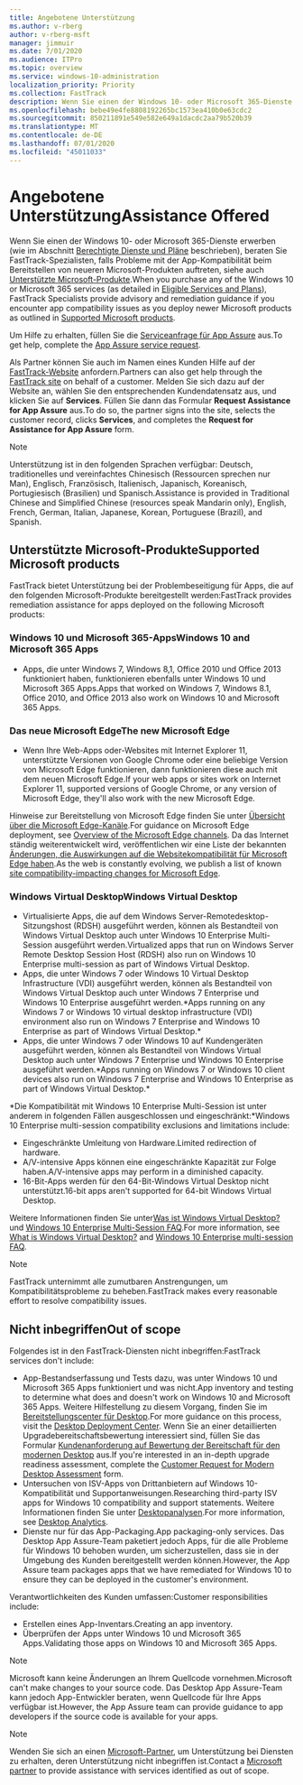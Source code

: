 ```yaml
---
title: Angebotene Unterstützung
ms.author: v-rberg
author: v-rberg-msft
manager: jimmuir
ms.date: 7/01/2020
ms.audience: ITPro
ms.topic: overview
ms.service: windows-10-administration
localization_priority: Priority
ms.collection: FastTrack
description: Wenn Sie einen der Windows 10- oder Microsoft 365-Dienste erwerben, zeigen Ihnen FastTrack-Spezialisten, wie Sie auf Windows 10 und Microsoft 365 Apps bereitstellen und ohne zusätzliche Kosten (mit einem berechtigenden Abonnement) auf dem neuesten Stand bleiben.
ms.openlocfilehash: bebe49e4fe8808192265bc1573ea410b0e63cdc2
ms.sourcegitcommit: 850211891e549e582e649a1dacdc2aa79b520b39
ms.translationtype: MT
ms.contentlocale: de-DE
ms.lasthandoff: 07/01/2020
ms.locfileid: "45011033"
---
```

# <a name="assistance-offered"></a><span data-ttu-id="ba365-103">Angebotene Unterstützung</span><span class="sxs-lookup"><span data-stu-id="ba365-103">Assistance Offered</span></span>  

<span data-ttu-id="ba365-104">Wenn Sie einen der Windows 10- oder Microsoft 365-Dienste erwerben (wie im Abschnitt [Berechtigte Dienste und Pläne](M365-eligible-services-and-plans.md) beschrieben), beraten Sie FastTrack-Spezialisten, falls Probleme mit der App-Kompatibilität beim Bereitstellen von neueren Microsoft-Produkten auftreten, siehe auch [Unterstützte Microsoft-Produkte](#supported-microsoft-products).</span><span class="sxs-lookup"><span data-stu-id="ba365-104">When you purchase any of the Windows 10 or Microsoft 365 services (as detailed in [Eligible Services and Plans](M365-eligible-services-and-plans.md)), FastTrack Specialists provide advisory and remediation guidance if you encounter app compatibility issues as you deploy newer Microsoft products as outlined in [Supported Microsoft products](#supported-microsoft-products).</span></span>

<span data-ttu-id="ba365-105">Um Hilfe zu erhalten, füllen Sie die [Serviceanfrage für App Assure](https://go.microsoft.com/fwlink/?linkid=2022721) aus.</span><span class="sxs-lookup"><span data-stu-id="ba365-105">To get help, complete the [App Assure service request](https://go.microsoft.com/fwlink/?linkid=2022721).</span></span>

<span data-ttu-id="ba365-106">Als Partner können Sie auch im Namen eines Kunden Hilfe auf der [FastTrack-Website](https://go.microsoft.com/fwlink/?linkid=780698) anfordern.</span><span class="sxs-lookup"><span data-stu-id="ba365-106">Partners can also get help through the [FastTrack site](https://go.microsoft.com/fwlink/?linkid=780698) on behalf of a customer.</span></span> <span data-ttu-id="ba365-107">Melden Sie sich dazu auf der Website an, wählen Sie den entsprechenden Kundendatensatz aus, und klicken Sie auf **Services**. Füllen Sie dann das Formular **Request Assistance for App Assure** aus.</span><span class="sxs-lookup"><span data-stu-id="ba365-107">To do so, the partner signs into the site, selects the customer record, clicks **Services**, and completes the **Request for Assistance for App Assure** form.</span></span>

> [!NOTE]
> <span data-ttu-id="ba365-108">Unterstützung ist in den folgenden Sprachen verfügbar: Deutsch, traditionelles und vereinfachtes Chinesisch (Ressourcen sprechen nur Man), Englisch, Französisch, Italienisch, Japanisch, Koreanisch, Portugiesisch (Brasilien) und Spanisch.</span><span class="sxs-lookup"><span data-stu-id="ba365-108">Assistance is provided in Traditional Chinese and Simplified Chinese (resources speak Mandarin only), English, French, German, Italian, Japanese, Korean, Portuguese (Brazil), and Spanish.</span></span> 

## <a name="supported-microsoft-products"></a><span data-ttu-id="ba365-109">Unterstützte Microsoft-Produkte</span><span class="sxs-lookup"><span data-stu-id="ba365-109">Supported Microsoft products</span></span>

<span data-ttu-id="ba365-110">FastTrack bietet Unterstützung bei der Problembeseitigung für Apps, die auf den folgenden Microsoft-Produkte bereitgestellt werden:</span><span class="sxs-lookup"><span data-stu-id="ba365-110">FastTrack provides remediation assistance for apps deployed on the following Microsoft products:</span></span>

### <a name="windows-10-and-microsoft-365-apps"></a><span data-ttu-id="ba365-111">Windows 10 und Microsoft 365-Apps</span><span class="sxs-lookup"><span data-stu-id="ba365-111">Windows 10 and Microsoft 365 Apps</span></span>

- <span data-ttu-id="ba365-112">Apps, die unter Windows 7, Windows 8,1, Office 2010 und Office 2013 funktioniert haben, funktionieren ebenfalls unter Windows 10 und Microsoft 365 Apps.</span><span class="sxs-lookup"><span data-stu-id="ba365-112">Apps that worked on Windows 7, Windows 8.1, Office 2010, and Office 2013 also work on Windows 10 and Microsoft 365 Apps.</span></span>

### <a name="the-new-microsoft-edge"></a><span data-ttu-id="ba365-113">Das neue Microsoft Edge</span><span class="sxs-lookup"><span data-stu-id="ba365-113">The new Microsoft Edge</span></span>

- <span data-ttu-id="ba365-114">Wenn Ihre Web-Apps oder-Websites mit Internet Explorer 11, unterstützte Versionen von Google Chrome oder eine beliebige Version von Microsoft Edge funktionieren, dann funktionieren diese auch mit dem neuen Microsoft Edge.</span><span class="sxs-lookup"><span data-stu-id="ba365-114">If your web apps or sites work on Internet Explorer 11, supported versions of Google Chrome, or any version of Microsoft Edge, they'll also work with the new Microsoft Edge.</span></span>

<span data-ttu-id="ba365-115">Hinweise zur Bereitstellung von Microsoft Edge finden Sie unter [Übersicht über die Microsoft Edge-Kanäle](https://docs.microsoft.com/DeployEdge/microsoft-edge-channels).</span><span class="sxs-lookup"><span data-stu-id="ba365-115">For guidance on Microsoft Edge deployment, see [Overview of the Microsoft Edge channels](https://docs.microsoft.com/DeployEdge/microsoft-edge-channels).</span></span> <span data-ttu-id="ba365-116">Da das Internet ständig weiterentwickelt wird, veröffentlichen wir eine Liste der bekannten [Änderungen, die Auswirkungen auf die Websitekompatibilität für Microsoft Edge haben](https://docs.microsoft.com/microsoft-edge/web-platform/site-impacting-changes).</span><span class="sxs-lookup"><span data-stu-id="ba365-116">As the web is constantly evolving, we publish a list of known [site compatibility-impacting changes for Microsoft Edge](https://docs.microsoft.com/microsoft-edge/web-platform/site-impacting-changes).</span></span>

### <a name="windows-virtual-desktop"></a><span data-ttu-id="ba365-117">Windows Virtual Desktop</span><span class="sxs-lookup"><span data-stu-id="ba365-117">Windows Virtual Desktop</span></span>

- <span data-ttu-id="ba365-118">Virtualisierte Apps, die auf dem Windows Server-Remotedesktop-Sitzungshost (RDSH) ausgeführt werden, können als Bestandteil von Windows Virtual Desktop auch unter Windows 10 Enterprise Multi-Session ausgeführt werden.</span><span class="sxs-lookup"><span data-stu-id="ba365-118">Virtualized apps that run on Windows Server Remote Desktop Session Host (RDSH) also run on Windows 10 Enterprise multi-session as part of Windows Virtual Desktop.</span></span>
- <span data-ttu-id="ba365-119">Apps, die unter Windows 7 oder Windows 10 Virtual Desktop Infrastructure (VDI) ausgeführt werden, können als Bestandteil von Windows Virtual Desktop auch unter Windows 7 Enterprise und Windows 10 Enterprise ausgeführt werden.\*</span><span class="sxs-lookup"><span data-stu-id="ba365-119">Apps running on any Windows 7 or Windows 10 virtual desktop infrastructure (VDI) environment also run on Windows 7 Enterprise and Windows 10 Enterprise as part of Windows Virtual Desktop.\*</span></span>
- <span data-ttu-id="ba365-120">Apps, die unter Windows 7 oder Windows 10 auf Kundengeräten ausgeführt werden, können als Bestandteil von Windows Virtual Desktop auch unter Windows 7 Enterprise und Windows 10 Enterprise ausgeführt werden.\*</span><span class="sxs-lookup"><span data-stu-id="ba365-120">Apps running on Windows 7 or Windows 10 client devices also run on Windows 7 Enterprise and Windows 10 Enterprise as part of Windows Virtual Desktop.\*</span></span>

<span data-ttu-id="ba365-121">\*Die Kompatibilität mit Windows 10 Enterprise Multi-Session ist unter anderem in folgenden Fällen ausgeschlossen und eingeschränkt:</span><span class="sxs-lookup"><span data-stu-id="ba365-121">\*Windows 10 Enterprise multi-session compatibility exclusions and limitations include:</span></span>
- <span data-ttu-id="ba365-122">Eingeschränkte Umleitung von Hardware.</span><span class="sxs-lookup"><span data-stu-id="ba365-122">Limited redirection of hardware.</span></span>
- <span data-ttu-id="ba365-123">A/V-intensive Apps können eine eingeschränkte Kapazität zur Folge haben.</span><span class="sxs-lookup"><span data-stu-id="ba365-123">A/V-intensive apps may perform in a diminished capacity.</span></span>
- <span data-ttu-id="ba365-124">16-Bit-Apps werden für den 64-Bit-Windows Virtual Desktop nicht unterstützt.</span><span class="sxs-lookup"><span data-stu-id="ba365-124">16-bit apps aren't supported for 64-bit Windows Virtual Desktop.</span></span>

<span data-ttu-id="ba365-125">Weitere Informationen finden Sie unter[Was ist Windows Virtual Desktop?](https://docs.microsoft.com/azure/virtual-desktop/overview) und [Windows 10 Enterprise Multi-Session FAQ](https://docs.microsoft.com/azure/virtual-desktop/windows-10-multisession-faq).</span><span class="sxs-lookup"><span data-stu-id="ba365-125">For more information, see [What is Windows Virtual Desktop?](https://docs.microsoft.com/azure/virtual-desktop/overview) and [Windows 10 Enterprise multi-session FAQ](https://docs.microsoft.com/azure/virtual-desktop/windows-10-multisession-faq).</span></span>

> [!NOTE]
> <span data-ttu-id="ba365-126">FastTrack unternimmt alle zumutbaren Anstrengungen, um Kompatibilitätsprobleme zu beheben.</span><span class="sxs-lookup"><span data-stu-id="ba365-126">FastTrack makes every reasonable effort to resolve compatibility issues.</span></span> 

## <a name="out-of-scope"></a><span data-ttu-id="ba365-127">Nicht inbegriffen</span><span class="sxs-lookup"><span data-stu-id="ba365-127">Out of scope</span></span>

<span data-ttu-id="ba365-128">Folgendes ist in den FastTrack-Diensten nicht inbegriffen:</span><span class="sxs-lookup"><span data-stu-id="ba365-128">FastTrack services don't include:</span></span>
- <span data-ttu-id="ba365-129">App-Bestandserfassung und Tests dazu, was unter Windows 10 und Microsoft 365 Apps funktioniert und was nicht.</span><span class="sxs-lookup"><span data-stu-id="ba365-129">App inventory and testing to determine what does and doesn't work on Windows 10 and Microsoft 365 Apps.</span></span> <span data-ttu-id="ba365-130">Weitere Hilfestellung zu diesem Vorgang, finden Sie im [Bereitstellungscenter für Desktop](https://go.microsoft.com/fwlink/?linkid=2080140).</span><span class="sxs-lookup"><span data-stu-id="ba365-130">For more guidance on this process, visit the [Desktop Deployment Center](https://go.microsoft.com/fwlink/?linkid=2080140).</span></span> <span data-ttu-id="ba365-131">Wenn Sie an einer detaillierten Upgradebereitschaftsbewertung interessiert sind, füllen Sie das Formular [Kundenanforderung auf Bewertung der Bereitschaft für den modernen Desktop](https://go.microsoft.com/fwlink/?linkid=2053818) aus.</span><span class="sxs-lookup"><span data-stu-id="ba365-131">If you're interested in an in-depth upgrade readiness assessment, complete the [Customer Request for Modern Desktop Assessment](https://go.microsoft.com/fwlink/?linkid=2053818) form.</span></span>
- <span data-ttu-id="ba365-132">Untersuchen von ISV-Apps von Drittanbietern auf Windows 10-Kompatibilität und Supportanweisungen.</span><span class="sxs-lookup"><span data-stu-id="ba365-132">Researching third-party ISV apps for Windows 10 compatibility and support statements.</span></span> <span data-ttu-id="ba365-133">Weitere Informationen finden Sie unter [Desktopanalysen](https://docs.microsoft.com/sccm/desktop-analytics/overview).</span><span class="sxs-lookup"><span data-stu-id="ba365-133">For more information, see [Desktop Analytics](https://docs.microsoft.com/sccm/desktop-analytics/overview).</span></span>
- <span data-ttu-id="ba365-134">Dienste nur für das App-Packaging.</span><span class="sxs-lookup"><span data-stu-id="ba365-134">App packaging-only services.</span></span> <span data-ttu-id="ba365-135">Das Desktop App Assure-Team paketiert jedoch Apps, für die alle Probleme für Windows 10 behoben wurden, um sicherzustellen, dass sie in der Umgebung des Kunden bereitgestellt werden können.</span><span class="sxs-lookup"><span data-stu-id="ba365-135">However, the App Assure team packages apps that we have remediated for Windows 10 to ensure they can be deployed in the customer's environment.</span></span>

<span data-ttu-id="ba365-136">Verantwortlichkeiten des Kunden umfassen:</span><span class="sxs-lookup"><span data-stu-id="ba365-136">Customer responsibilities include:</span></span>
- <span data-ttu-id="ba365-137">Erstellen eines App-Inventars.</span><span class="sxs-lookup"><span data-stu-id="ba365-137">Creating an app inventory.</span></span>
- <span data-ttu-id="ba365-138">Überprüfen der Apps unter Windows 10 und Microsoft 365 Apps.</span><span class="sxs-lookup"><span data-stu-id="ba365-138">Validating those apps on Windows 10 and Microsoft 365 Apps.</span></span>

> [!NOTE]
> <span data-ttu-id="ba365-139">Microsoft kann keine Änderungen an Ihrem Quellcode vornehmen.</span><span class="sxs-lookup"><span data-stu-id="ba365-139">Microsoft can't make changes to your source code.</span></span> <span data-ttu-id="ba365-140">Das Desktop App Assure-Team kann jedoch App-Entwickler beraten, wenn Quellcode für Ihre Apps verfügbar ist.</span><span class="sxs-lookup"><span data-stu-id="ba365-140">However, the App Assure team can provide guidance to app developers if the source code is available for your apps.</span></span>

> [!NOTE]
> <span data-ttu-id="ba365-141">Wenden Sie sich an einen [Microsoft-Partner](https://go.microsoft.com/fwlink/?linkid=2080150), um Unterstützung bei Diensten zu erhalten, deren Unterstützung nicht inbegriffen ist.</span><span class="sxs-lookup"><span data-stu-id="ba365-141">Contact a [Microsoft partner](https://go.microsoft.com/fwlink/?linkid=2080150) to provide assistance with services identified as out of scope.</span></span>


